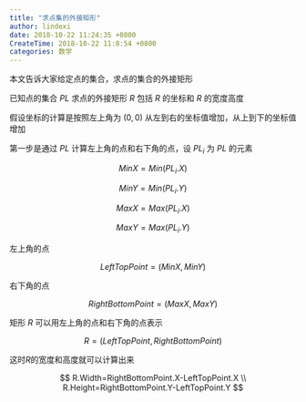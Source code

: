```yaml
---
title: "求点集的外接矩形"
author: lindexi
date: 2018-10-22 11:24:35 +0800
CreateTime: 2018-10-22 11:8:54 +0800
categories: 数学
---
```


本文告诉大家给定点的集合，求点的集合的外接矩形

<!--more-->


<!-- csdn -->
<!-- 标签：数学 -->
<!-- math -->

已知点的集合 $PL$ 求点的外接矩形 $R$ 包括 $R$ 的坐标和 $R$ 的宽度高度

假设坐标的计算是按照左上角为 $(0,0)$ 从左到右的坐标值增加，从上到下的坐标值增加

第一步是通过 $PL$ 计算左上角的点和右下角的点，设 $PL_i$ 为 $PL$ 的元素

$$
MinX=Min(PL_i.X)
$$

$$
MinY=Min(PL_i.Y)
$$

$$
MaxX=Max(PL_i.X)
$$

$$
MaxY=Max(PL_i.Y)
$$



左上角的点 

$$
LeftTopPoint=(MinX,MinY)
$$

右下角的点

$$
RightBottomPoint=(MaxX,MaxY)
$$


矩形 $R$ 可以用左上角的点和右下角的点表示

$$
R=(LeftTopPoint,RightBottomPoint)
$$

这时$R$的宽度和高度就可以计算出来

$$
R.Width=RightBottomPoint.X-LeftTopPoint.X \\
R.Height=RightBottomPoint.Y-LeftTopPoint.Y
$$




<script type="text/javascript" async src="https://cdn.mathjax.org/mathjax/latest/MathJax.js?config=TeX-MML-AM_CHTML">

</script>

<script type="text/x-mathjax-config">
  MathJax.Hub.Config({tex2jax: {inlineMath: [['$','$'], ['\\(','\\)']]}});
</script>